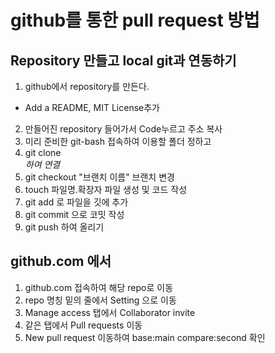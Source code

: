 # github를 통한 pull request 방법

## Repository 만들고 local git과 연동하기
1. github에서 repository를 만든다.
  - Add a README, MIT License추가
2. 만들어진 repository 들어가서 Code누르고 주소 복사
3. 미리 준비한 git-bash 접속하여 이용할 폴더 정하고
4. git clone <address> 하여 연결
5. git checkout "브랜치 이름" 브랜치 변경
6. touch 파일명.확장자 파일 생성 및 코드 작성
7. git add 로 파일을 깃에 추가
8. git commit 으로 코밋 작성
9. git push 하여 올리기

## github.com 에서 
1. github.com 접속하여 해당 repo로 이동
2. repo 명칭 밑의 줄에서 Setting 으로 이동
3. Manage access 탭에서 Collaborator invite
4. 같은 탭에서 Pull requests 이동
5. New pull request 이동하여 base:main compare:second 확인
